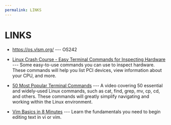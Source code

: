 ```yaml
---
permalink: LINKS
---
```


# LINKS

* <https://os.vlsm.org/> --- OS242

* [Linux Crash Course - Easy Terminal Commands for Inspecting Hardware](https://youtu.be/oGyJr-iUwt8?si=59V2boc0XfmlFekg) --- 
Some easy-to-use commands you can use to inspect hardware. 
These commands will help you list PCI devices, view information about your CPU, and more.

* [50 Most Popular Terminal Commands](https://www.youtube.com/watch?v=ZtqBQ68cfJc) --- 
A video covering 50 essential and widely-used Linux commands, such as cat, find, grep, mv, cp, cd, and others. These commands will greatly simplify navigating and working within the Linux environment.

* [Vim Basics in 8 Minutes](https://www.youtube.com/watch?v=ggSyF1SVFr4) --- 
Learn the fundamentals you need to begin editing text in vi or vim.
